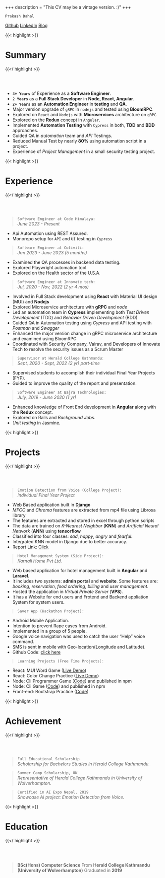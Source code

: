 +++
description = "This CV may be a vintage version. :)"
+++

    Prakash Dahal
  <a target="_blank" href="https://github.com/PrakashDahal">Github</a>
  <a target="_blank" href="https://www.linkedin.com/in/dahal-prakash-1720/"
      >LinkedIn</a
    > 
  <a target="_blank" href="https://dahalprakash1720.medium.com/">Blog</a>


<!-- <div style="display:flex; justify-content:center; gap: 3%"> -->

<!-- </div> -->

{{< highlight >}}

# Summary

{{</ highlight >}}

<br/>
<br/>

- **`4+ Years`** of Experience as a **Software Engineer**.
- **`2 Years`** as a **Full Stack Developer** in **Node, React, Angular**.
- **`2+ Years`** as an **Automation Engineer** in **testing** and **QA**.
- Major version upgrade of `gRPC` in `nodejs` and tested using **BloomRPC**.
- Explored on `React` and `Nodejs` with **Microservices** architecture on `gRPC`.
- Explored on the **Redux** concept in `Angular`.
- Implemented **Automation Testing** with `Cypress` in both, **TDD** and **BDD** approaches.
- Guided QA in _automation_ team and _API_ Testings.
- Reduced Manual Test by nearly **80%** using automation script in a project.
- Experience of _Project Management_ in a small security testing project.

{{< highlight >}}

# Experience

{{</ highlight >}}

<br/>
<br/>

> `Software Engineer at Code Himalaya:` <br> _June 2023 - Present_

- Api Automation using REST Assured.
- Monorepo setup for `API` and `UI` testing in `Cypress`

> `Software Engineer at Cotiviti:` <br> _Jan 2023 - June 2023 (5 months)_

- Examined the QA processes in backend data testing.
- Explored Playwright automation tool.
- Explored on the Health sector of the U.S.A.

> `Software Engineer at Innovate tech:` <br> _Jul, 2020 - Nov, 2022 (2 yr 4 mos)_

- Involved in Full Stack development using **React** with Material UI design (MUI) and **Nodejs**
- Explored Microservice architecture with **gRPC** and _node_
- Led an automation team in **Cypress** implementing both _Test Driven Development_ (TDD) and _Behavior Driven Development_ (BDD)
- Guided QA in Automation testing using _Cypress_ and API testing with _Postman_ and _Swagger_
- Enhanced the major version change in gRPC microservice architecture and examined using BloomRPC
- Coordinated with Security Company, Vairav, and Developers of Innovate Tech to resolve the security issues as a Scrum Master

> `Supervisor at Herald College Kathmandu:` <br> _Sept, 2020 - Sept, 2022 (2 yr) part-time_

- Supervised students to accomplish their individual Final Year Projects (FYP).
- Guided to improve the quality of the report and presentation.

> `Software Engineer at Bajra Technologies:` <br> _July, 2019 - June 2020 (1 yr)_

- Enhanced knowledge of Front End development in **Angular** along with the **Redux** concept.
- Explored on Rails and _Background Jobs_.
- _Unit testing_ in Jasmine.

{{< highlight >}}

# Projects

{{</ highlight >}}

<br/>
<br/>

> `Emotion Detection from Voice (College Project):` <br> _Individual Final Year Project_

- Web Based application built in **Django**
- _MFCC_ and _Chroma_ features are extracted from mp4 file using Librosa library
- The features are extracted and stored in excel through python scripts
- The data are trained on _K-Nearest Neighbor_ (**KNN**) and _Artificial Neural Network_ (**ANN**) using **tensorflow**
- Classified into four classes: _sad_, _happy_, _angry_ and _fearful_.
- Integrated KNN model in Django due to better accuracy.
- Report Link: <a href="https://github.com/PrakashDahal/Final-Year-Project/blob/master/prakashDahal_1828421_FYP_report.pdf" target="_blank">Click</a>

> `Hotel Management System (Side Project):` <br> _Karnali Home Pvt Ltd._

- Web based application for hotel management built in **Angular** and **Laravel**.
- It includes two systems: **admin portal** and **website**. Some features are: _booking_, _reservation_, _food ordering_, _billing_ and _user management_.
- Hosted the application in _Virtual Private Server_ (**VPS**).
- It has a Website for end users and Frotend and Backend appliation System for system users.

> `Saver App (Hackathon Project):`

- Android Mobile Application.
- Intention to prevent Rape cases from Android.
- Implemented in a group of 5 people.
- Google voice navigation was used to catch the user “Help” voice command.
- SMS is sent in mobile with Geo-location(Longitude and Latitude).
- Github Code: <a href="https://github.com/PrakashDahal/Saver-App" target="_blank">click here</a>

> `Learning Projects (Free Time Projects):`

- React: MUI Word Game (<a href="https://prakashdahal.github.io/word-game/" target="_blank">Live Demo</a>)
- React: Color Change Practice (<a href="https://prakashdahal.github.io/change-bacckground-color/" target="_blank">Live Demo</a>)
- Node: Cli Programmer Game (<a href="https://github.com/PrakashDahal/cli-fun-game" target="_blank">Code</a>) and published in npm
- Node: Cli Game (<a href="https://github.com/PrakashDahal/cli-guess-game" target="_blank">Code</a>) and published in npm
- Front-end: Bootstrap Practice (<a href="https://github.com/PrakashDahal/Web-Site/" target="_blank">Code</a>)
  <br>

{{< highlight >}}

# Achievement

{{</ highlight >}}

<br/>
<br/>

> `Full Educational Scholarship` \
> _Scholarship for Bachelors Studies in Herald College Kathmandu._

> `Summer Camp Scholarship, UK`\
> _Representative of Herald College Kathmandu in University of Wolverhampton._

> `Certified in AI Expo Nepal, 2019`\
> _Showcase AI project: Emotion Detection from Voice._

{{< highlight >}}

# Education

{{</ highlight >}}

<br/>
<br/>

> **BSc(Hons) Computer Science** From **Herald College Kathmandu (University of Wolverhampton)** Graduated in **2019**
